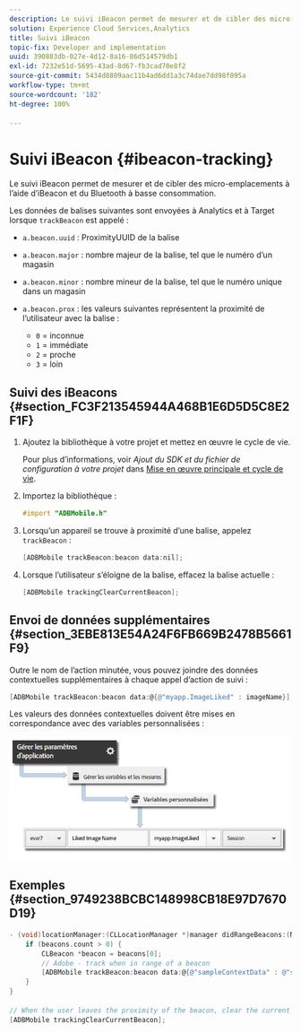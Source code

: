 ```yaml
---
description: Le suivi iBeacon permet de mesurer et de cibler des micro-emplacements à l’aide d’iBeacon et du Bluetooth à basse consommation.
solution: Experience Cloud Services,Analytics
title: Suivi iBeacon
topic-fix: Developer and implementation
uuid: 390883db-027e-4d12-8a16-86d514579db1
exl-id: 7232e51d-5695-43ad-8d67-fb3cad70e8f2
source-git-commit: 5434d8809aac11b4ad6dd1a3c74dae7dd98f095a
workflow-type: tm+mt
source-wordcount: '182'
ht-degree: 100%

---
```


# Suivi iBeacon {#ibeacon-tracking}

Le suivi iBeacon permet de mesurer et de cibler des micro-emplacements à l’aide d’iBeacon et du Bluetooth à basse consommation.

Les données de balises suivantes sont envoyées à Analytics et à Target lorsque `trackBeacon` est appelé :

* `a.beacon.uuid` : ProximityUUID de la balise
* `a.beacon.major` : nombre majeur de la balise, tel que le numéro d’un magasin
* `a.beacon.minor` : nombre mineur de la balise, tel que le numéro unique dans un magasin
* `a.beacon.prox` : les valeurs suivantes représentent la proximité de l’utilisateur avec la balise :

   * `0` = inconnue
   * `1` = immédiate
   * `2` = proche
   * `3` = loin

## Suivi des iBeacons {#section_FC3F213545944A468B1E6D5D5C8E2F1F}

1. Ajoutez la bibliothèque à votre projet et mettez en œuvre le cycle de vie.

   Pour plus d’informations, voir *Ajout du SDK et du fichier de configuration à votre projet* dans [Mise en œuvre principale et cycle de vie](/help/ios/getting-started/dev-qs.md).
1. Importez la bibliothèque :

   ```objective-c
   #import "ADBMobile.h"
   ```

1. Lorsqu’un appareil se trouve à proximité d’une balise, appelez `trackBeacon` :

   ```objective-c
   [ADBMobile trackBeacon:beacon data:nil];
   ```

1. Lorsque l’utilisateur s’éloigne de la balise, effacez la balise actuelle :

   ```objective-c
   [ADBMobile trackingClearCurrentBeacon];
   ```

## Envoi de données supplémentaires {#section_3EBE813E54A24F6FB669B2478B5661F9}

Outre le nom de l’action minutée, vous pouvez joindre des données contextuelles supplémentaires à chaque appel d’action de suivi :

```objective-c
[ADBMobile trackBeacon:beacon data:@{@"myapp.ImageLiked" : imageName}];
```

Les valeurs des données contextuelles doivent être mises en correspondance avec des variables personnalisées :

![](assets/map-variable-context-ltv.png)

## Exemples {#section_9749238BCBC148998CB18E97D7670D19}

```objective-c
- (void)locationManager:(CLLocationManager *)manager didRangeBeacons:(NSArray *)beacons inRegion:(CLBeaconRegion *)region { 
    if (beacons.count > 0) { 
        CLBeacon *beacon = beacons[0]; 
        // Adobe - track when in range of a beacon 
        [ADBMobile trackBeacon:beacon data:@{@"sampleContextData" : @"sampleContextDataVal"}]; 
    } 
} 
 
// When the user leaves the proximity of the beacon, clear the current beacon 
[ADBMobile trackingClearCurrentBeacon];
```

